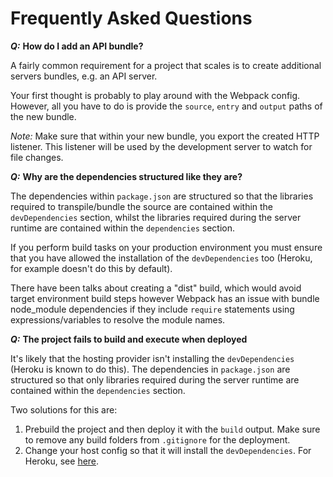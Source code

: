 # Frequently Asked Questions

___Q:___ __How do I add an API bundle?__

A fairly common requirement for a project that scales is to create additional servers bundles, e.g. an API server.

Your first thought is probably to play around with the Webpack config. However, all you have to do is provide the `source`, `entry` and `output` paths of the new bundle.

_Note:_ Make sure that within your new bundle, you export the created HTTP listener. This listener will be used by the development server to watch for file changes.

___Q:___ __Why are the dependencies structured like they are?__

The dependencies within `package.json` are structured so that the libraries required to transpile/bundle the source are contained within the `devDependencies` section, whilst the libraries required during the server runtime are contained within the `dependencies` section.

If you perform build tasks on your production environment you must ensure that you have allowed the installation of the `devDependencies` too (Heroku, for example doesn't do this by default).

There have been talks about creating a "dist" build, which would avoid target environment build steps however Webpack has an issue with bundle node_module dependencies if they include `require` statements using expressions/variables to resolve the module names.

___Q:___ __The project fails to build and execute when deployed__

It's likely that the hosting provider isn't installing the `devDependencies` (Heroku is known to do this). The dependencies in `package.json` are structured so that only libraries required during the server runtime are contained within the `dependencies` section.

Two solutions for this are:

 1. Prebuild the project and then deploy it with the `build` output. Make sure to remove any build folders from `.gitignore` for the deployment.
 2. Change your host config so that it will install the `devDependencies`. For Heroku, see [here](https://devcenter.heroku.com/articles/nodejs-support#devdependencies).
